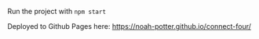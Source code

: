 Run the project with `npm start`

Deployed to Github Pages here: https://noah-potter.github.io/connect-four/
